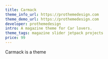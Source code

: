 ```yaml
---
title: Carmack
theme_info_url: https://prothemedesign.com
theme_demo_url: https://prothemedesign.com
developer: prothemedesign
intro: A magazine theme for Car lovers.
theme_tags: magazine slider jetpack projects
price: 99
---
```

Carmack is a theme
